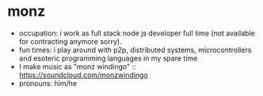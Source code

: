 # monz

* occupation: i work as full stack node js developer full time (not available for contracting anymore sorry).
* fun times: i play around with p2p, distributed systems, microcontrollers and esoteric programming languages in my spare time
* I make music as "monz windingo" :: https://soundcloud.com/monzwindingo
* pronouns: him/he
